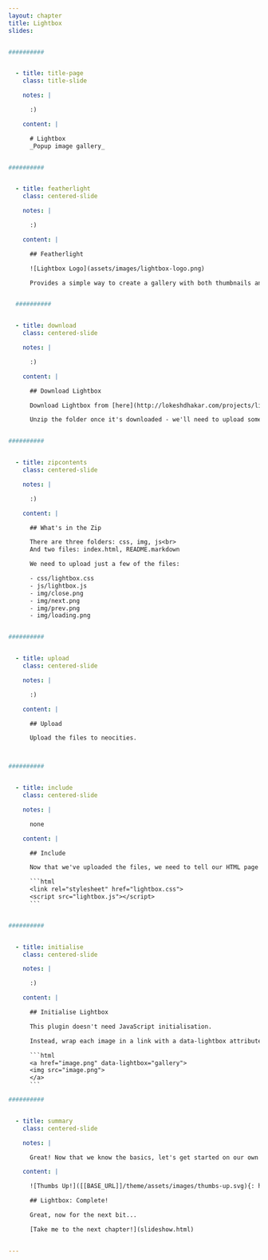 ```yaml
---
layout: chapter
title: Lightbox
slides:


##########


  - title: title-page
    class: title-slide

    notes: |

      :)

    content: |

      # Lightbox
      _Popup image gallery_


##########


  - title: featherlight
    class: centered-slide

    notes: |

      :)

    content: |

      ## Featherlight

      ![Lightbox Logo](assets/images/lightbox-logo.png)

      Provides a simple way to create a gallery with both thumbnails and full-view images.


  ##########


  - title: download
    class: centered-slide

    notes: |

      :)

    content: |

      ## Download Lightbox

      Download Lightbox from [here](http://lokeshdhakar.com/projects/lightbox2/).

      Unzip the folder once it's downloaded - we'll need to upload some of the files to Neocities!


##########


  - title: zipcontents
    class: centered-slide

    notes: |

      :)

    content: |

      ## What's in the Zip

      There are three folders: css, img, js<br>
      And two files: index.html, README.markdown

      We need to upload just a few of the files:

      - css/lightbox.css
      - js/lightbox.js
      - img/close.png
      - img/next.png
      - img/prev.png
      - img/loading.png


##########


  - title: upload
    class: centered-slide

    notes: |

      :)

    content: |

      ## Upload

      Upload the files to neocities.



##########


  - title: include
    class: centered-slide

    notes: |

      none

    content: |

      ## Include

      Now that we've uploaded the files, we need to tell our HTML page that they exist.

      ```html
      <link rel="stylesheet" href="lightbox.css">
      <script src="lightbox.js"></script>
      ```


##########


  - title: initialise
    class: centered-slide

    notes: |

      :)

    content: |

      ## Initialise Lightbox

      This plugin doesn't need JavaScript initialisation.

      Instead, wrap each image in a link with a data-lightbox attribute.

      ```html
      <a href="image.png" data-lightbox="gallery">
      <img src="image.png">
      </a>
      ```

##########


  - title: summary
    class: centered-slide

    notes: |

      Great! Now that we know the basics, let's get started on our own projects.

    content: |

      ![Thumbs Up!]([[BASE_URL]]/theme/assets/images/thumbs-up.svg){: height="200"}

      ## Lightbox: Complete!

      Great, now for the next bit...

      [Take me to the next chapter!](slideshow.html)


---
```








